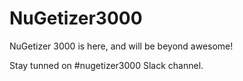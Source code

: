 # NuGetizer3000

NuGetizer 3000 is here, and will be beyond awesome!

Stay tunned on #nugetizer3000 Slack channel. 
